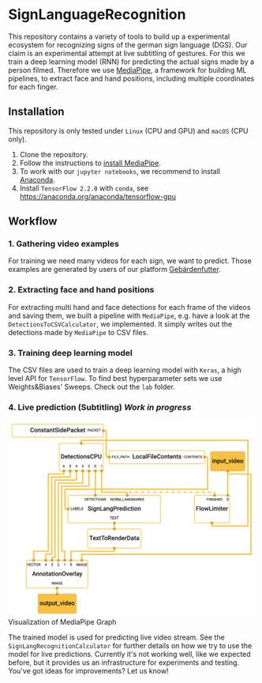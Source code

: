 # SignLanguageRecognition

This repository contains a variety of tools to build up a experimental ecosystem for recognizing signs of the german sign language (DGS).
Our claim is an experimental attempt at live subtitling of gestures.
For this we train a deep learning model (RNN) for predicting the actual signs made by a person filmed.
Therefore we use [MediaPipe](https://github.com/google/mediapipe), a framework for building ML pipelines, to extract face and hand positions, including multiple coordinates for each finger.

## Installation

This repository is only tested under `Linux` (CPU and GPU) and `macOS` (CPU only).

1. Clone the repository.
2. Follow the instructions to [install MediaPipe](https://google.github.io/mediapipe/getting_started/install).
3. To work with our `jupyter notebooks`, we recommend to install [Anaconda](https://www.anaconda.com/).
4. Install `TensorFlow 2.2.0` with `conda`, see <https://anaconda.org/anaconda/tensorflow-gpu>

## Workflow

### 1. Gathering video examples

For training we need many videos for each sign, we want to predict. Those examples are generated by users of our platform [Gebärdenfutter](https://gebaerdenfutter.de).

### 2. Extracting face and hand positions

For extracting multi hand and face detections for each frame of the videos and saving them, we built a pipeline with `MediaPipe`, e.g. have a look at the `DetectionsToCSVCalculator`, we implemented. It simply writes out the detections made by `MediaPipe` to CSV files.

### 3. Training deep learning model

The CSV files are used to train a deep learning model with `Keras`, a high level API for `TensorFlow`.
To find best hyperparameter sets we use Weights&Biases' Sweeps.
Check out the `lab` folder.

### 4. Live prediction (Subtitling) ***Work in progress***
<img alt="SignLang Prediction Graph" src="docs/sign_lang_graph.png" width="500px">
Visualization of MediaPipe Graph

The trained model is used for predicting live video stream. See the `SignLangRecognitionCalculator` for further details on how we try to use the model for live predictions. Currently it's not working well, like we expected before, but it provides us an infrastructure for experiments and testing. You've got ideas for improvements? Let us know!
